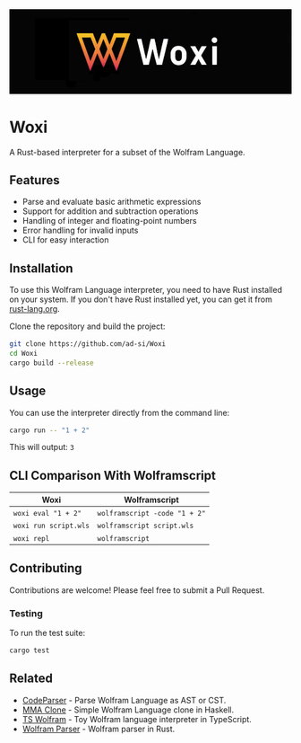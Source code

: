 <img src="./images/logo.png" alt="Wordmark of Woxi">

# Woxi

A Rust-based interpreter for a subset of the Wolfram Language.


## Features

- Parse and evaluate basic arithmetic expressions
- Support for addition and subtraction operations
- Handling of integer and floating-point numbers
- Error handling for invalid inputs
- CLI for easy interaction


## Installation

To use this Wolfram Language interpreter, you need to have Rust installed on your system.
If you don't have Rust installed yet, you can get it from
[rust-lang.org](https://www.rust-lang.org/tools/install).

Clone the repository and build the project:

```bash
git clone https://github.com/ad-si/Woxi
cd Woxi
cargo build --release
```


## Usage

You can use the interpreter directly from the command line:

```bash
cargo run -- "1 + 2"
```

This will output: `3`


## CLI Comparison With Wolframscript

Woxi | Wolframscript
--- | ---
`woxi eval "1 + 2"` | `wolframscript -code "1 + 2"`
`woxi run script.wls` | `wolframscript script.wls`
`woxi repl` | `wolframscript`


## Contributing

Contributions are welcome!
Please feel free to submit a Pull Request.


### Testing

To run the test suite:

```sh
cargo test
```


## Related

- [CodeParser] - Parse Wolfram Language as AST or CST.
- [MMA Clone] - Simple Wolfram Language clone in Haskell.
- [TS Wolfram] - Toy Wolfram language interpreter in TypeScript.
- [Wolfram Parser] - Wolfram parser in Rust.

[CodeParser]: https://github.com/WolframResearch/codeparser
[MMA Clone]: https://github.com/mrtwistor/mmaclone
[TS Wolfram]: https://github.com/coffeemug/ts-wolfram
[Wolfram Parser]: https://github.com/oovm/wolfram-parser
